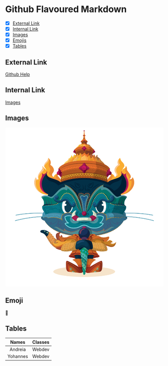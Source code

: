 # Github Flavoured Markdown

- [x] [External Link](https://github.com/A-Arcanjo/authoring/edit/main/README.md#:~:text=Github%20Flavoured%20Markdown-,External%20Link,-Github%20Help)
- [x] [Internal Link](https://github.com/A-Arcanjo/authoring/edit/main/README.md#:~:text=Github%20Help-,Internal%20Link,-Images) 
- [x] [Images](https://github.com/A-Arcanjo/authoring/edit/main/README.md#:~:text=Images-,Images,-Emojis)
- [x] [Emojis](https://github.com/A-Arcanjo/authoring/edit/main/README.md#:~:text=Images-,Emoji,-Tables)
- [x] [Tables](https://github.com/A-Arcanjo/authoring/edit/main/README.md#:~:text=Emojis-,Tables,-Names)

## External Link
[Github Help](https://docs.github.com/en)

## Internal Link
[Images](https://github.com/A-Arcanjo/authoring/tree/main/Pictures)

## Images
![Yaktocat](Pictures/yaktocat.png)

## Emoji
:raised_eyebrow:

## Tables
|Names   |Classes|
|:---:   |:-----:|
|Andreia | Webdev|
|Yohannes| Webdev|

